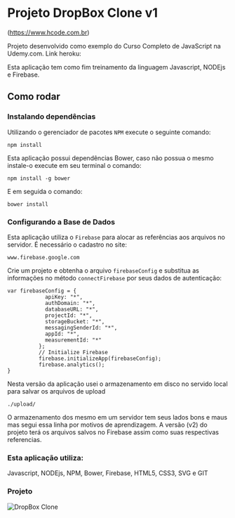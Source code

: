 # Projeto DropBox Clone v1

(https://www.hcode.com.br)

Projeto desenvolvido como exemplo do Curso Completo de JavaScript na Udemy.com.
Link heroku:

Esta aplicação tem como fim treinamento da linguagem Javascript, NODEjs e Firebase.

## Como rodar

### Instalando dependências
Utilizando o gerenciador de pacotes `NPM` execute o seguinte comando:
```
npm install
```
Esta aplicação possui dependências Bower, caso não possua o mesmo instale-o execute em seu terminal o comando:
```
npm install -g bower
```
E em seguida o comando:
```
bower install
```

### Configurando a Base de Dados
Esta aplicação utiliza o `Firebase` para alocar as referências aos arquivos no servidor.
É necessário o cadastro  no site:
```
www.firebase.google.com
```

Crie um projeto e obtenha o arquivo `firebaseConfig` e substitua as informações no método `connectFirebase` por seus dados de autenticação:
```
var firebaseConfig = {
            apiKey: "*",
            authDomain: "*",
            databaseURL: "*",
            projectId: "*",
            storageBucket: "*",
            messagingSenderId: "*",
            appId: "*",
            measurementId: "*"
          };
          // Initialize Firebase
          firebase.initializeApp(firebaseConfig);
          firebase.analytics();
}

```

Nesta versão da aplicação usei o armazenamento em disco no servido local para salvar os arquivos de upload
```
./upload/
```
O armazenamento dos mesmo em um servidor tem seus lados bons e maus mas segui essa linha por motivos de aprendizagem. 
A versão (v2) do projeto terá os arquivos salvos no Firebase assim como suas respectivas referencias. 

### Esta aplicação utiliza: 
Javascript, NODEjs, NPM, Bower, Firebase, HTML5, CSS3, SVG e GIT

### Projeto
![DropBox Clone](https://firebasestorage.googleapis.com/v0/b/hcode-com-br.appspot.com/o/DropBoxClone.jpg?alt=media&token=d59cad0c-440d-4516-88f2-da904b9bb443)
